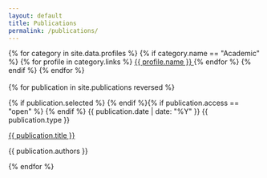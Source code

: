 ```yaml
---
layout: default
title: Publications
permalink: /publications/
---
```


<div class="container" style="margin-top: 1em">
  <div class="btn-group d-flex" role="group">
    {% for category in site.data.profiles %} {% if category.name == "Academic"
    %} {% for profile in category.links %}
    <a
      href="{{ profile.url }}{{ profile.username }}"
      class="btn btn-outline-dark"
      target="_blank"
      >{{ profile.name }}
      <span class="{{ profile.icon }}" style="color: {{ profile.color }}"></span
    ></a>
    {% endfor %} {% endif %} {% endfor %}
  </div>
  <br />
  <div class="row row-cols-1 row-cols-md-2 row-cols-lg-2 row-cols-xl-3 g-4">
    {% for publication in site.publications reversed %}
    <div class="col">
      <div class="card h-100 mb-3" style="border-radius: 22px">
        <div class="card-body d-flex flex-column">
          <p>
            {% if publication.selected %}
            <span class="badge rounded-pill bg-warning">
              <span class="fas fa-star"></span>
            </span>
            {% endif %}{% if publication.access == "open" %}
            <span class="badge rounded-pill bg-primary">
              <span class="fas fa-lock-open"></span>
            </span>
            {% endif %}
            <span class="badge bg-dark"
              >{{ publication.date | date: "%Y" }}</span
            >
            <span class="badge bg-dark">{{ publication.type }}</span>
          </p>
          <a
            href="{{ site.baseurl }}{{ publication.permalink }}"
            class="card-text mb-0 flex-grow-1 d-flex stretched-link link-dark link-offset-3-hover link-underline-opacity-0 link-underline-opacity-75-hover"
          >
            {{ publication.title }}</a
          >
          <p class="card-text text-body-secondary text-end">
            {{ publication.authors }}
          </p>
        </div>
      </div>
    </div>
    {% endfor %}
  </div>
</div>
